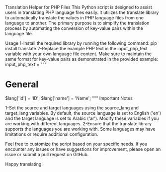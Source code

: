 Translation Helper for PHP Files
This Python script is designed to assist users in translating PHP language files easily. It utilizes the translate library to automatically translate the values in PHP language files from one language to another. The primary purpose is to simplify the translation process by automating the conversion of key-value pairs within the language file.

Usage
1-Install the required library by running the following command:
pip install translate
2-Replace the example PHP text in the input_php_text variable with your own language file content. Make sure to maintain the same format for key-value pairs as demonstrated in the provided example:
input_php_text = """
 
# General
$lang['id']                   = 'ID';
$lang['name']                 = 'Name';
 """
Important Notes

1-Set the source and target languages using the source_lang and target_lang variables. By default, the source language is set to English ('en') and the 
target language is set to Arabic ('ar'). Modify these variables if you are working with different languages.
2-Ensure that the translate library supports the languages you are working with. Some languages may have limitations or require additional configuration.

Feel free to customize the script based on your specific needs. If you encounter any issues or have suggestions for improvement, please open an issue or submit a pull request on GitHub.

Happy translating!
